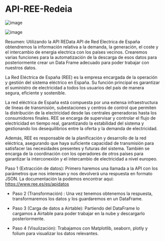 # API-REE-Redeia






![image](https://github.com/Dande8719/API-REE-Redeia-/assets/103025222/ab6b3223-41dd-4d2c-8152-0c1da8e30af8)






![image](https://github.com/Dande8719/API-REE-Redeia-/assets/103025222/5c4fc708-f427-47b9-b669-19d224b3cfc4)






Resumen:
Utilizando la API REData API de Red Electrica de España obtendremos la información relativa a la demanda, la generación, el coste y el intercambio de energia electrica con los países vecinos. Crearemos varias funciones para la automatización de la descarga de esos datos para posteriormente crear un Data Frame adecuado para poder trabajar con nuestros datos.

La Red Eléctrica de España (REE) es la empresa encargada de la operación y gestión del sistema eléctrico en España. Su función principal es garantizar el suministro de electricidad a todos los usuarios del país de manera segura, eficiente y sostenible.

La red eléctrica de España está compuesta por una extensa infraestructura de líneas de transmisión, subestaciones y centros de control que permiten la distribución de la electricidad desde las centrales generadoras hasta los consumidores finales. REE se encarga de supervisar y controlar el flujo de electricidad en tiempo real, garantizando la estabilidad del sistema y gestionando los desequilibrios entre la oferta y la demanda de electricidad.

Además, REE es responsable de la planificación y desarrollo de la red eléctrica, asegurando que haya suficiente capacidad de transmisión para satisfacer las necesidades presentes y futuras del sistema. También se encarga de la coordinación con los operadores de otros países para garantizar la interconexión y el intercambio de electricidad a nivel europeo.

Paso 1 (Extracción de datos):
Primero haremos una llamada a la API con los parámetros que nos interesan y nos devolverá una respuesta en formato JSON. La documentación la podemos encontrar aquí: https://www.ree.es/es/apidatos

- Paso 2 (Transformación) :
Una vez tenemos obtenemos la respuesta, transformaremos los datos y los guardaremos en un DataFrame.

- Paso 3 (Carga de datos a Airtable):
Partiendo del DataFrame lo cargamos a Airtable para poder trabajar en la  nube y descargarlo posteriormente.

- Paso 4 (Visulización):
Trabajamos con Matplotlib, seaborn, plotly y folium para visualizar los datos relevantes.
